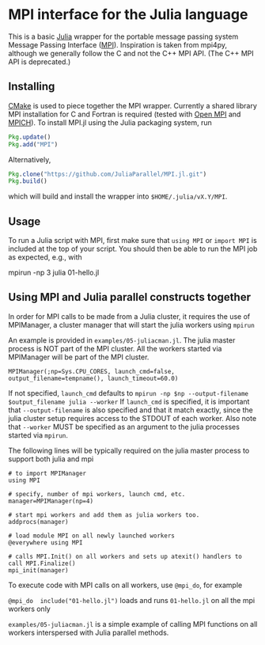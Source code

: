 # MPI interface for the Julia language

This is a basic [Julia] wrapper for the portable message passing
system Message Passing Interface ([MPI]). Inspiration is taken from
mpi4py, although we generally follow the C and not the C++ MPI API.
(The C++ MPI API is deprecated.)

## Installing

[CMake] is used to piece together the MPI wrapper. Currently a shared
library MPI installation for C and Fortran is required (tested with
[Open MPI] and [MPICH]). To install MPI.jl using the Julia packaging
system, run
```julia
Pkg.update()
Pkg.add("MPI")
```
Alternatively,
```julia
Pkg.clone("https://github.com/JuliaParallel/MPI.jl.git")
Pkg.build()
```
which will build and install the wrapper into `$HOME/.julia/vX.Y/MPI`.

## Usage

To run a Julia script with MPI, first make sure that `using MPI` or
`import MPI` is included at the top of your script. You should then be
able to run the MPI job as expected, e.g., with

  mpirun -np 3 julia 01-hello.jl

## Using MPI and Julia parallel constructs together

In order for MPI calls to be made from a Julia cluster, it requires the use of
MPIManager, a cluster manager that will start the julia workers using `mpirun`

An example is provided in `examples/05-juliacman.jl`.
The julia master process is NOT part of the MPI cluster. All the workers
started via MPIManager will be part of the MPI cluster.

`MPIManager(;np=Sys.CPU_CORES, launch_cmd=false, output_filename=tempname(), launch_timeout=60.0)`

If not specified, `launch_cmd` defaults to `mpirun -np $np --output-filename $output_filename julia --worker`
If `launch_cmd` is specified, it is important that `--output-filename` is also specified and that it
match exactly, since the julia cluster setup requires access to the STDOUT of each worker. Also note that
`--worker` MUST be specified as an argument to the julia processes started via `mpirun`.

The following lines will be typically required on the julia master process to support both julia and mpi

```
# to import MPIManager
using MPI

# specify, number of mpi workers, launch cmd, etc.
manager=MPIManager(np=4)

# start mpi workers and add them as julia workers too.
addprocs(manager)

# load module MPI on all newly launched workers
@everywhere using MPI

# calls MPI.Init() on all workers and sets up atexit() handlers to call MPI.Finalize()
mpi_init(manager)
```

To execute code with MPI calls on all workers, use `@mpi_do`, for example

`@mpi_do  include("01-hello.jl")` loads and runs `01-hello.jl` on all the mpi workers only

`examples/05-juliacman.jl` is a simple example of calling MPI functions on all workers
interspersed with Julia parallel methods.



[Julia]: http://julialang.org/
[MPI]: http://www.mpi-forum.org/
[mpi4py]: http://mpi4py.scipy.org
[CMake]: http://www.cmake.org/
[Open MPI]: http://www.open-mpi.org/
[MPICH]: http://www.mpich.org/
